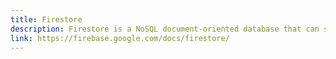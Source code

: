 ```yaml
---
title: Firestore
description: Firestore is a NoSQL document-oriented database that can sync data in realtime to mobile or web clients.
link: https://firebase.google.com/docs/firestore/
---
```

